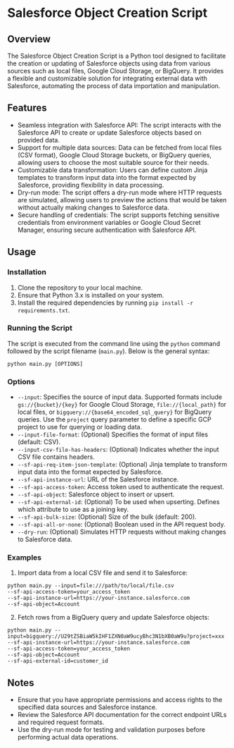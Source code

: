 # Salesforce Object Creation Script

## Overview

The Salesforce Object Creation Script is a Python tool designed to facilitate the creation or updating of Salesforce objects using data from various sources such as local files, Google Cloud Storage, or BigQuery. It provides a flexible and customizable solution for integrating external data with Salesforce, automating the process of data importation and manipulation.

## Features

- Seamless integration with Salesforce API: The script interacts with the Salesforce API to create or update Salesforce objects based on provided data.
- Support for multiple data sources: Data can be fetched from local files (CSV format), Google Cloud Storage buckets, or BigQuery queries, allowing users to choose the most suitable source for their needs.
- Customizable data transformation: Users can define custom Jinja templates to transform input data into the format expected by Salesforce, providing flexibility in data processing.
- Dry-run mode: The script offers a dry-run mode where HTTP requests are simulated, allowing users to preview the actions that would be taken without actually making changes to Salesforce data.
- Secure handling of credentials: The script supports fetching sensitive credentials from environment variables or Google Cloud Secret Manager, ensuring secure authentication with Salesforce API.

## Usage

### Installation

1. Clone the repository to your local machine.
2. Ensure that Python 3.x is installed on your system.
3. Install the required dependencies by running `pip install -r requirements.txt`.

### Running the Script

The script is executed from the command line using the `python` command followed by the script filename (`main.py`). Below is the general syntax:

```
python main.py [OPTIONS]
```


### Options

- `--input`: Specifies the source of input data. Supported formats include `gs://{bucket}/{key}` for Google Cloud Storage, `file://{local_path}` for local files, or `bigquery://{base64_encoded_sql_query}` for BigQuery queries. Use the `project` query parameter to define a specific GCP project to use for querying or loading data.
- `--input-file-format`: (Optional) Specifies the format of input files (default: CSV).
- `--input-csv-file-has-headers`: (Optional) Indicates whether the input CSV file contains headers.
- `--sf-api-req-item-json-template`: (Optional) Jinja template to transform input data into the format expected by Salesforce.
- `--sf-api-instance-url`: URL of the Salesforce instance.
- `--sf-api-access-token`: Access token used to authenticate the request.
- `--sf-api-object`: Salesforce object to insert or upsert.
- `--sf-api-external-id`: (Optional) To be used when upserting. Defines which attribute to use as a joining key.
- `--sf-api-bulk-size`: (Optional) Size of the bulk (default: 200).
- `--sf-api-all-or-none`: (Optional) Boolean used in the API request body.
- `--dry-run`: (Optional) Simulates HTTP requests without making changes to Salesforce data.

### Examples

1. Import data from a local CSV file and send it to Salesforce:

```
python main.py --input=file:///path/to/local/file.csv
--sf-api-access-token=your_access_token
--sf-api-instance-url=https://your-instance.salesforce.com
--sf-api-object=Account
```

2. Fetch rows from a BigQuery query and update Salesforce objects:

```
python main.py --input=bigquery://U29tZSBiaW5kIHF1ZXN0aW9ucyBhc3N1bXB0aW9u?project=xxx
--sf-api-instance-url=https://your-instance.salesforce.com
--sf-api-access-token=your_access_token
--sf-api-object=Account
--sf-api-external-id=customer_id
```


## Notes

- Ensure that you have appropriate permissions and access rights to the specified data sources and Salesforce instance.
- Review the Salesforce API documentation for the correct endpoint URLs and required request formats.
- Use the dry-run mode for testing and validation purposes before performing actual data operations.
